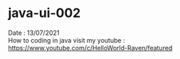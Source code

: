 # java-ui-002
Date : 13/07/2021<br/>
How to coding in java
visit my youtube : https://www.youtube.com/c/HelloWorld-Raven/featured
<br/><br/>
